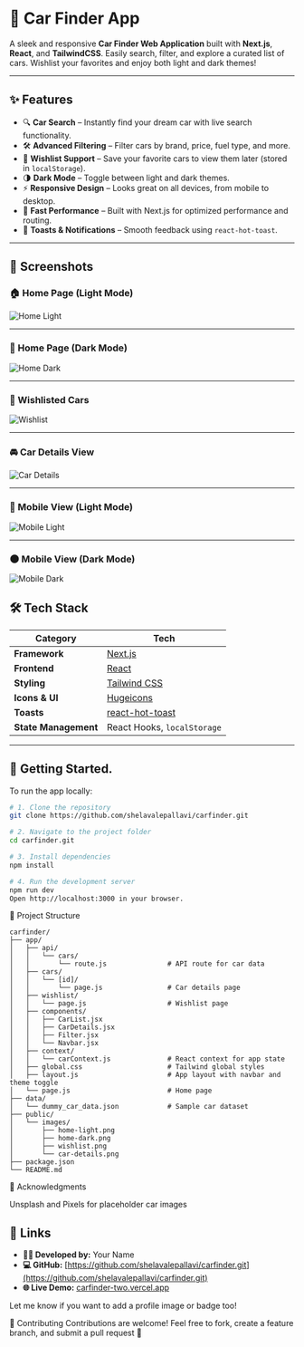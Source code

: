# 🚗 Car Finder App

A sleek and responsive **Car Finder Web Application** built with **Next.js**, **React**, and **TailwindCSS**. Easily search, filter, and explore a curated list of cars. Wishlist your favorites and enjoy both light and dark themes!

---

## ✨ Features

- 🔍 **Car Search** – Instantly find your dream car with live search functionality.
- 🛠️ **Advanced Filtering** – Filter cars by brand, price, fuel type, and more.
- 💖 **Wishlist Support** – Save your favorite cars to view them later (stored in `localStorage`).
- 🌗 **Dark Mode** – Toggle between light and dark themes.
- ⚡ **Responsive Design** – Looks great on all devices, from mobile to desktop.
- 🚀 **Fast Performance** – Built with Next.js for optimized performance and routing.
- 🔔 **Toasts & Notifications** – Smooth feedback using `react-hot-toast`.

---

## 📸 Screenshots

### 🏠 Home Page (Light Mode)
![Home Light](public/home-light.png)

---

### 🌙 Home Page (Dark Mode)
![Home Dark](public/home-dark.png)

---

### 💖 Wishlisted Cars
![Wishlist](public/wishlist.png)

---

### 🚘 Car Details View
![Car Details](public/car-details.png)

---

### 📱 Mobile View (Light Mode)
![Mobile Light](public/mobile-light.png)

---

### 🌑 Mobile View (Dark Mode)
![Mobile Dark](public/mobile-dark.png)

## 🛠️ Tech Stack

| Category             | Tech                                                   |
|----------------------|--------------------------------------------------------|
| **Framework**        | [Next.js](https://nextjs.org/)                         |
| **Frontend**         | [React](https://reactjs.org/)                          |
| **Styling**          | [Tailwind CSS](https://tailwindcss.com/)              |
| **Icons & UI**       | [Hugeicons](https://hugeicons.com/)                   |
| **Toasts**           | [react-hot-toast](https://react-hot-toast.com/)       |
| **State Management** | React Hooks, `localStorage`                            |

---

## 🚧 Getting Started.

To run the app locally:

```bash
# 1. Clone the repository
git clone https://github.com/shelavalepallavi/carfinder.git

# 2. Navigate to the project folder
cd carfinder.git

# 3. Install dependencies
npm install

# 4. Run the development server
npm run dev
Open http://localhost:3000 in your browser.
```
📁 Project Structure
```
carfinder/
├── app/
│   ├── api/
│   │   └── cars/
│   │       └── route.js               # API route for car data
│   ├── cars/
│   │   └── [id]/
│   │       └── page.js                # Car details page
│   ├── wishlist/
│   │   └── page.js                    # Wishlist page
│   ├── components/
│   │   ├── CarList.jsx
│   │   ├── CarDetails.jsx
│   │   ├── Filter.jsx
│   │   └── Navbar.jsx
│   ├── context/
│   │   └── carContext.js              # React context for app state
│   ├── global.css                     # Tailwind global styles
│   ├── layout.js                      # App layout with navbar and theme toggle
│   └── page.js                        # Home page
├── data/
│   └── dummy_car_data.json            # Sample car dataset
├── public/
│   └── images/
│       ├── home-light.png
│       ├── home-dark.png
│       ├── wishlist.png
│       └── car-details.png
├── package.json
└── README.md

```


🙏 Acknowledgments

Unsplash and Pixels for placeholder car images


## 🔗 Links

- **👨‍💻 Developed by:** Your Name
- **💻 GitHub:** [https://github.com/shelavalepallavi/carfinder.git](https://github.com/shelavalepallavi/carfinder.git)
- **🌐 Live Demo:** [carfinder-two.vercel.app](https://carfinder-two.vercel.app)
  
Let me know if you want to add a profile image or badge too!


🤝 Contributing
Contributions are welcome!
Feel free to fork, create a feature branch, and submit a pull request 🚀
